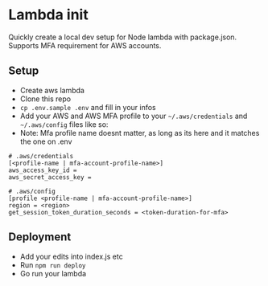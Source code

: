 # Lambda init

Quickly create a local dev setup for Node lambda with package.json. 
Supports MFA requirement for AWS accounts.

## Setup

* Create aws lambda
* Clone this repo
* `cp .env.sample .env` and fill in your infos
* Add your AWS and AWS MFA profile to your `~/.aws/credentials` and `~/.aws/config` files like so:
* Note: Mfa profile name doesnt matter, as long as its here and it matches the one on .env

```
# .aws/credentials
[<profile-name | mfa-account-profile-name>]
aws_access_key_id =
aws_secret_access_key =

# .aws/config
[profile <profile-name | mfa-account-profile-name>]
region = <region>
get_session_token_duration_seconds = <token-duration-for-mfa>

```

## Deployment
* Add your edits into index.js etc
* Run `npm run deploy`
* Go run your lambda